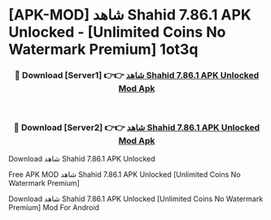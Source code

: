 # [APK-MOD] شاهد Shahid 7.86.1 APK Unlocked - [Unlimited Coins No Watermark Premium] 1ot3q



<div align="center">
<h3>🔴 Download [Server1] 👉👉 <a href="https://momento.my/?title=شاهد_Shahid_7.86.1_APK_Unlocked">شاهد Shahid 7.86.1 APK Unlocked Mod Apk</a></h3><br>

<h3>🔴 Download [Server2] 👉👉 <a href="https://momento.my/?title=شاهد_Shahid_7.86.1_APK_Unlocked">شاهد Shahid 7.86.1 APK Unlocked Mod Apk</a></h3>
</div>



Download شاهد Shahid 7.86.1 APK Unlocked 

Free APK MOD شاهد Shahid 7.86.1 APK Unlocked [Unlimited Coins No Watermark Premium]

Download شاهد Shahid 7.86.1 APK Unlocked [Unlimited Coins No Watermark Premium] Mod For Android
